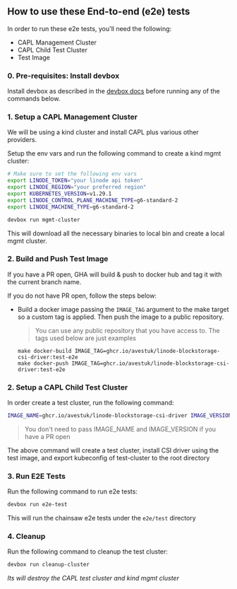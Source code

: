 ## How to use these End-to-end (e2e) tests

In order to run these e2e tests, you'll need the following:
- CAPL Management Cluster
- CAPL Child Test Cluster
- Test Image 

### 0. Pre-requisites: Install devbox

Install devbox as described in the [devbox docs](https://www.jetify.com/devbox/docs/installing_devbox/) before running any of the commands below.

### 1. Setup a CAPL Management Cluster

We will be using a kind cluster and install CAPL plus various other providers.

Setup the env vars and run the following command to create a kind mgmt cluster:

```sh
# Make sure to set the following env vars
export LINODE_TOKEN="your linode api token"
export LINODE_REGION="your preferred region"
export KUBERNETES_VERSION=v1.29.1
export LINODE_CONTROL_PLANE_MACHINE_TYPE=g6-standard-2
export LINODE_MACHINE_TYPE=g6-standard-2

devbox run mgmt-cluster
```
This will download all the necessary binaries to local bin and create a local mgmt cluster.

### 2. Build and Push Test Image

If you have a PR open, GHA will build & push to docker hub and tag it with the current branch name.

If you do not have PR open, follow the steps below:
- Build a docker image passing the `IMAGE_TAG` argument to the make target
  so a custom tag is applied. Then push the image to a public repository.

  > You can use any public repository that you have access to. The tags used below are just examples

  ```
  make docker-build IMAGE_TAG=ghcr.io/avestuk/linode-blockstorage-csi-driver:test-e2e
  make docker-push IMAGE_TAG=ghcr.io/avestuk/linode-blockstorage-csi-driver:test-e2e
  ```

### 2. Setup a CAPL Child Test Cluster

In order create a test cluster, run the following command:

```sh
IMAGE_NAME=ghcr.io/avestuk/linode-blockstorage-csi-driver IMAGE_VERSION=test-e2e devbox run capl-cluster
```
> You don't need to pass IMAGE_NAME and IMAGE_VERSION if you have a PR open

The above command will create a test cluster, install CSI driver using the test image, and export kubeconfig of test-cluster to the root directory

### 3. Run E2E Tests

Run the following command to run e2e tests:

```sh
devbox run e2e-test
```
This will run the chainsaw e2e tests under the `e2e/test` directory

### 4. Cleanup

Run the following command to cleanup the test cluster:

```sh
devbox run cleanup-cluster
```
*Its will destroy the CAPL test cluster and kind mgmt cluster*
